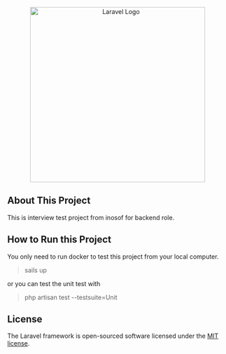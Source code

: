 <p align="center"><a href="https://laravel.com" target="_blank"><img src="https://raw.githubusercontent.com/laravel/art/master/logo-lockup/5%20SVG/2%20CMYK/1%20Full%20Color/laravel-logolockup-cmyk-red.svg" width="400" alt="Laravel Logo"></a></p>

## About This Project

This is interview test project from inosof for backend role.

## How to Run this Project

You only need to run docker to test this project from your local computer.

> sails up

or you can test the unit test with

> php artisan test --testsuite=Unit

## License

The Laravel framework is open-sourced software licensed under the [MIT license](https://opensource.org/licenses/MIT).
